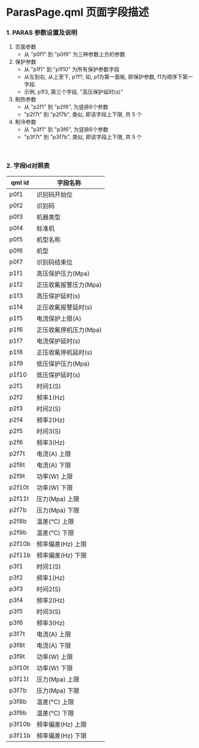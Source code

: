 # ParasPage.qml 页面字段描述

### 1. PARAS 参数设置及说明
1. 页面参数
    - 从 "p0f1" 到 "p0f6" 为三种参数上方的参数
2. 保护参数
    - 从 "p1f1" 到 "p1f10" 为所有保护参数字段
    - 从左到右, 从上至下, p?f?, 如, p1为第一面板, 即保护参数, f1为顺序下第一字段.
    - 示例, p1f3, 第三个字段, "高压保护延时(s)"
3. 制热参数
    - 从 "p2f1" 到 "p2f6", 为竖排6个参数
    - "p2f7t" 到 "p2f7b", 类似, 即该字段上下限, 共 5 个
4. 制冷参数
    - 从 "p3f1" 到 "p3f6", 为竖排6个参数
    - "p3f7t" 到 "p3f7b", 类似, 即该字段上下限, 共 5 个

<br>

### 2. 字段id对照表
|  qml id | 字段名称              |
|---------|-----------------------|
| p0f1    | 识别码开始位          |
| p0f2    | 识别码                |
| p0f3    | 机器类型              |
| p0f4    | 标准机                |
| p0f5    | 机型名称              |
| p0f6    | 机型                  |
| p0f7    | 识别码结束位           |
| p1f1    | 高压保护压力(Mpa)     |
| p1f2    | 正压收氟报警压力(Mpa) |
| p1f3    | 高压保护延时(s)       |
| p1f4    | 正压收氟报警延时(s)   |
| p1f5    | 电流保护上限(A)       |
| p1f6    | 正压收氟停机压力(Mpa) |
| p1f7    | 电流保护延时(s)       |
| p1f8    | 正压收氟停机延时(s)   |
| p1f9    | 低压保护压力(Mpa)     |
| p1f10   | 低压保护延时(s)       |
| p2f1    | 时间1(S)              |
| p2f2    | 频率1(Hz)             |
| p2f3    | 时间2(S)              |
| p2f4    | 频率2(Hz)             |
| p2f5    | 时间3(S)              |
| p2f6    | 频率3(Hz)             |
| p2f7t   | 电流(A) 上限          |
| p2f8t   | 电流(A) 下限          |
| p2f9t   | 功率(W) 上限          |
| p2f10t  | 功率(W) 下限          |
| p2f11t  | 压力(Mpa) 上限        |
| p2f7b   | 压力(Mpa) 下限        |
| p2f8b   | 温差(°C) 上限         |
| p2f9b   | 温差(°C) 下限         |
| p2f10b  | 频率偏差(Hz) 上限     |
| p2f11b  | 频率偏差(Hz) 下限     |
| p3f1    | 时间1(S)              |
| p3f2    | 频率1(Hz)             |
| p3f3    | 时间2(S)              |
| p3f4    | 频率2(Hz)             |
| p3f5    | 时间3(S)              |
| p3f6    | 频率3(Hz)             |
| p3f7t   | 电流(A) 上限          |
| p3f8t   | 电流(A) 下限          |
| p3f9t   | 功率(W) 上限          |
| p3f10t  | 功率(W) 下限          |
| p3f11t  | 压力(Mpa) 上限        |
| p3f7b   | 压力(Mpa) 下限        |
| p3f8b   | 温差(°C) 上限         |
| p3f9b   | 温差(°C) 下限         |
| p3f10b  | 频率偏差(Hz) 上限     |
| p3f11b  | 频率偏差(Hz) 下限     |
